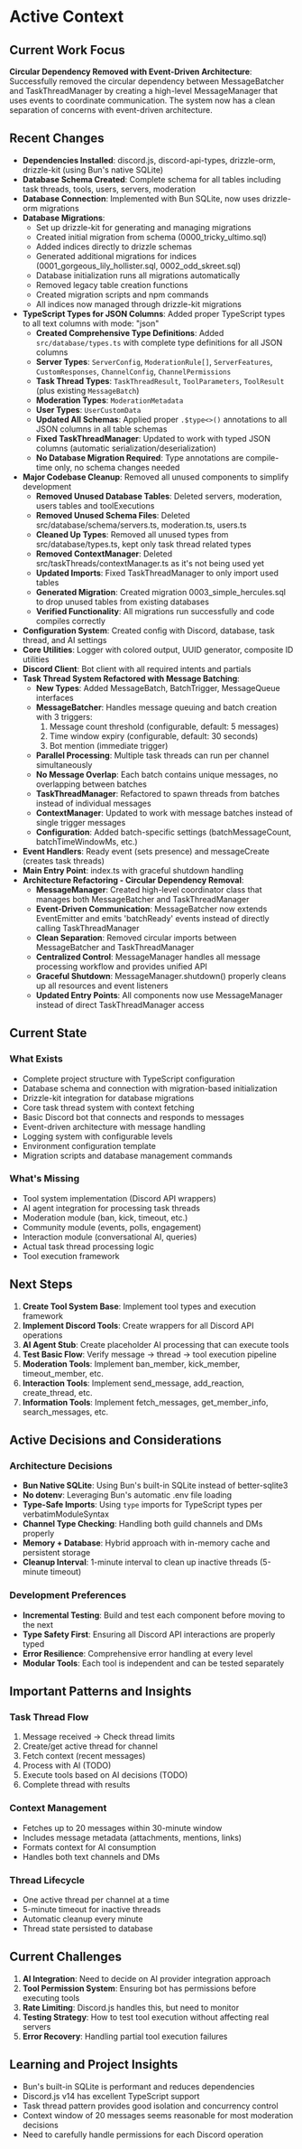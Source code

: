 # Active Context

## Current Work Focus

**Circular Dependency Removed with Event-Driven Architecture**: Successfully removed the circular dependency between MessageBatcher and TaskThreadManager by creating a high-level MessageManager that uses events to coordinate communication. The system now has a clean separation of concerns with event-driven architecture.

## Recent Changes

- **Dependencies Installed**: discord.js, discord-api-types, drizzle-orm, drizzle-kit (using Bun's native SQLite)
- **Database Schema Created**: Complete schema for all tables including task threads, tools, users, servers, moderation
- **Database Connection**: Implemented with Bun SQLite, now uses drizzle-orm migrations
- **Database Migrations**: 
  - Set up drizzle-kit for generating and managing migrations
  - Created initial migration from schema (0000_tricky_ultimo.sql)
  - Added indices directly to drizzle schemas
  - Generated additional migrations for indices (0001_gorgeous_lily_hollister.sql, 0002_odd_skreet.sql)
  - Database initialization runs all migrations automatically
  - Removed legacy table creation functions
  - Created migration scripts and npm commands
  - All indices now managed through drizzle-kit migrations
- **TypeScript Types for JSON Columns**: Added proper TypeScript types to all text columns with mode: "json"
  - **Created Comprehensive Type Definitions**: Added `src/database/types.ts` with complete type definitions for all JSON columns
  - **Server Types**: `ServerConfig`, `ModerationRule[]`, `ServerFeatures`, `CustomResponses`, `ChannelConfig`, `ChannelPermissions`
  - **Task Thread Types**: `TaskThreadResult`, `ToolParameters`, `ToolResult` (plus existing `MessageBatch`)
  - **Moderation Types**: `ModerationMetadata`
  - **User Types**: `UserCustomData`
  - **Updated All Schemas**: Applied proper `.$type<>()` annotations to all JSON columns in all table schemas
  - **Fixed TaskThreadManager**: Updated to work with typed JSON columns (automatic serialization/deserialization)
  - **No Database Migration Required**: Type annotations are compile-time only, no schema changes needed
- **Major Codebase Cleanup**: Removed all unused components to simplify development
  - **Removed Unused Database Tables**: Deleted servers, moderation, users tables and toolExecutions
  - **Removed Unused Schema Files**: Deleted src/database/schema/servers.ts, moderation.ts, users.ts
  - **Cleaned Up Types**: Removed all unused types from src/database/types.ts, kept only task thread related types
  - **Removed ContextManager**: Deleted src/taskThreads/contextManager.ts as it's not being used yet
  - **Updated Imports**: Fixed TaskThreadManager to only import used tables
  - **Generated Migration**: Created migration 0003_simple_hercules.sql to drop unused tables from existing databases
  - **Verified Functionality**: All migrations run successfully and code compiles correctly
- **Configuration System**: Created config with Discord, database, task thread, and AI settings
- **Core Utilities**: Logger with colored output, UUID generator, composite ID utilities
- **Discord Client**: Bot client with all required intents and partials
- **Task Thread System Refactored with Message Batching**:
  - **New Types**: Added MessageBatch, BatchTrigger, MessageQueue interfaces
  - **MessageBatcher**: Handles message queuing and batch creation with 3 triggers:
    1. Message count threshold (configurable, default: 5 messages)
    2. Time window expiry (configurable, default: 30 seconds)
    3. Bot mention (immediate trigger)
  - **Parallel Processing**: Multiple task threads can run per channel simultaneously
  - **No Message Overlap**: Each batch contains unique messages, no overlapping between batches
  - **TaskThreadManager**: Refactored to spawn threads from batches instead of individual messages
  - **ContextManager**: Updated to work with message batches instead of single trigger messages
  - **Configuration**: Added batch-specific settings (batchMessageCount, batchTimeWindowMs, etc.)
- **Event Handlers**: Ready event (sets presence) and messageCreate (creates task threads)
- **Main Entry Point**: index.ts with graceful shutdown handling
- **Architecture Refactoring - Circular Dependency Removal**:
  - **MessageManager**: Created high-level coordinator class that manages both MessageBatcher and TaskThreadManager
  - **Event-Driven Communication**: MessageBatcher now extends EventEmitter and emits 'batchReady' events instead of directly calling TaskThreadManager
  - **Clean Separation**: Removed circular imports between MessageBatcher and TaskThreadManager
  - **Centralized Control**: MessageManager handles all message processing workflow and provides unified API
  - **Graceful Shutdown**: MessageManager.shutdown() properly cleans up all resources and event listeners
  - **Updated Entry Points**: All components now use MessageManager instead of direct TaskThreadManager access

## Current State

### What Exists
- Complete project structure with TypeScript configuration
- Database schema and connection with migration-based initialization
- Drizzle-kit integration for database migrations
- Core task thread system with context fetching
- Basic Discord bot that connects and responds to messages
- Event-driven architecture with message handling
- Logging system with configurable levels
- Environment configuration template
- Migration scripts and database management commands

### What's Missing
- Tool system implementation (Discord API wrappers)
- AI agent integration for processing task threads
- Moderation module (ban, kick, timeout, etc.)
- Community module (events, polls, engagement)
- Interaction module (conversational AI, queries)
- Actual task thread processing logic
- Tool execution framework

## Next Steps

1. **Create Tool System Base**: Implement tool types and execution framework
2. **Implement Discord Tools**: Create wrappers for all Discord API operations
3. **AI Agent Stub**: Create placeholder AI processing that can execute tools
4. **Test Basic Flow**: Verify message → thread → tool execution pipeline
5. **Moderation Tools**: Implement ban_member, kick_member, timeout_member, etc.
6. **Interaction Tools**: Implement send_message, add_reaction, create_thread, etc.
7. **Information Tools**: Implement fetch_messages, get_member_info, search_messages, etc.

## Active Decisions and Considerations

### Architecture Decisions
- **Bun Native SQLite**: Using Bun's built-in SQLite instead of better-sqlite3
- **No dotenv**: Leveraging Bun's automatic .env file loading
- **Type-Safe Imports**: Using `type` imports for TypeScript types per verbatimModuleSyntax
- **Channel Type Checking**: Handling both guild channels and DMs properly
- **Memory + Database**: Hybrid approach with in-memory cache and persistent storage
- **Cleanup Interval**: 1-minute interval to clean up inactive threads (5-minute timeout)

### Development Preferences
- **Incremental Testing**: Build and test each component before moving to the next
- **Type Safety First**: Ensuring all Discord API interactions are properly typed
- **Error Resilience**: Comprehensive error handling at every level
- **Modular Tools**: Each tool is independent and can be tested separately

## Important Patterns and Insights

### Task Thread Flow
1. Message received → Check thread limits
2. Create/get active thread for channel
3. Fetch context (recent messages)
4. Process with AI (TODO)
5. Execute tools based on AI decisions (TODO)
6. Complete thread with results

### Context Management
- Fetches up to 20 messages within 30-minute window
- Includes message metadata (attachments, mentions, links)
- Formats context for AI consumption
- Handles both text channels and DMs

### Thread Lifecycle
- One active thread per channel at a time
- 5-minute timeout for inactive threads
- Automatic cleanup every minute
- Thread state persisted to database

## Current Challenges

1. **AI Integration**: Need to decide on AI provider integration approach
2. **Tool Permission System**: Ensuring bot has permissions before executing tools
3. **Rate Limiting**: Discord.js handles this, but need to monitor
4. **Testing Strategy**: How to test tool execution without affecting real servers
5. **Error Recovery**: Handling partial tool execution failures

## Learning and Project Insights

- Bun's built-in SQLite is performant and reduces dependencies
- Discord.js v14 has excellent TypeScript support
- Task thread pattern provides good isolation and concurrency control
- Context window of 20 messages seems reasonable for most moderation decisions
- Need to carefully handle permissions for each Discord operation
